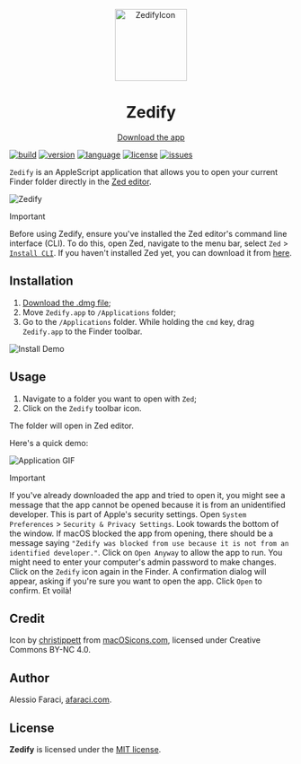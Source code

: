 <p align="center">
    <img title="ZedifyIcon" alt="ZedifyIcon" src="https://res.cloudinary.com/dkytv4nwx/image/upload/v1710966741/Zedify_pcer6n.png" width="128">
    <h1 align="center">Zedify</h1>
    <p align="center">
    <a  href="https://github.com/alefaraci/Zedify/releases/download/v1.0/Zedify.dmg" title="Download the app"> Download the app </a></p>
</p>

[![build](https://img.shields.io/badge/build-passing-brightgreen)](https://img.shields.io/badge/build-passing-brightgreen)
[![version](https://img.shields.io/badge/version-v1.0-brightgreen)](https://github.com/alefaraci/Zedify/releases/tag/v1.0)
[![language](https://img.shields.io/badge/language-AppleScript-blue)](https://developer.apple.com/library/archive/documentation/AppleScript/Conceptual/AppleScriptLangGuide/introduction/ASLR_intro.html)
[![license](https://img.shields.io/badge/license-MIT-brightgreen.svg)](https://github.com/alefaraci/Zedify/blob/main/LICENSE)
[![issues](https://img.shields.io/badge/issues-0-red)](https://github.com/alefaraci/Zedify/issues)

`Zedify` is an AppleScript application that allows you to open your current Finder folder directly in the [Zed editor](https://github.com/zed-industries/zed).

<img title="Zedify" alt="Zedify" src="https://res.cloudinary.com/dkytv4nwx/image/upload/v1710969681/screen_qiuhyr.png">

> [!IMPORTANT]
> Before using Zedify, ensure you've installed the Zed editor's command line interface (CLI). To do this, open Zed, navigate to the menu bar, select `Zed` > [`Install CLI`](https://zed.dev/features#cli). If you haven't installed Zed yet, you can download it from [here](https://zed.dev).

## Installation

1. [Download the .dmg file](https://github.com/alefaraci/Zedify/releases/download/v1.0/Zedify.dmg);
2. Move `Zedify.app` to `/Applications` folder;
3. Go to the `/Applications` folder. While holding the `cmd` key, drag `Zedify.app` to the Finder toolbar.

![Install Demo](https://res.cloudinary.com/dkytv4nwx/image/upload/v1710972769/app2_z33adk.gif "Install Demo")

## Usage

1. Navigate to a folder you want to open with `Zed`;
2. Click on the `Zedify` toolbar icon.

The folder will open in Zed editor.

Here's a quick demo:

![Application GIF](https://res.cloudinary.com/dkytv4nwx/image/upload/v1710972769/open2_p6oxjn.gif "Application Demo")

> [!IMPORTANT]
> If you've already downloaded the app and tried to open it, you might see a message that the app cannot be opened because it is from an unidentified developer. This is part of Apple's security settings. Open `System Preferences` > `Security & Privacy Settings`. Look towards the bottom of the window. If macOS blocked the app from opening, there should be a message saying `"Zedify was blocked from use because it is not from an identified developer."`. Click on `Open Anyway` to allow the app to run. You might need to enter your computer's admin password to make changes. Click on the `Zedify` icon again in the Finder. A confirmation dialog will appear, asking if you're sure you want to open the app. Click `Open` to confirm. Et voilà!

## Credit

Icon by [christippett](https://macosicons.com/#/u/christippett) from [macOSicons.com](https://macosicons.com), licensed under Creative Commons BY-NC 4.0.

## Author

Alessio Faraci, [afaraci.com](https://afaraci.com).

## License

**Zedify** is licensed under the [MIT license](https://github.com/alefaraci/Zedify/blob/main/LICENSE.md).
